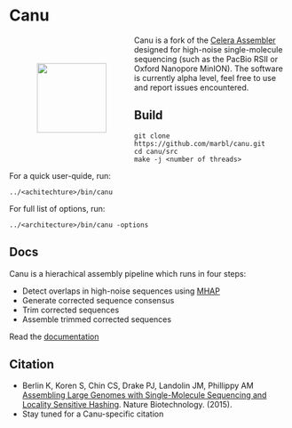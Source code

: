 # Canu

<img style="float: left; margin: 50px 50px;" align=left src="https://raw.githubusercontent.com/marbl/canu/master/logo.jpg" width="125" /> Canu is a fork of the [Celera Assembler](http://wgs-assembler.sourceforge.net/wiki/index.php?title=Main_Page "Celera Assembler") designed for high-noise single-molecule sequencing (such as the PacBio RSII or Oxford Nanopore MinION). The software is currently alpha level, feel free to use and report issues encountered.

## Build

    git clone https://github.com/marbl/canu.git
    cd canu/src
    make -j <number of threads>
    
For a quick user-quide, run:

    ../<achitechture>/bin/canu
    

For full list of options, run:

    ../<architecture>/bin/canu -options
    
## Docs
Canu is a hierachical assembly pipeline which runs in four steps:

* Detect overlaps in high-noise sequences using [MHAP](https://github.com/marbl/MHAP "MHAP")
* Generate corrected sequence consensus
* Trim corrected sequences
* Assemble trimmed corrected sequences

Read the [documentation](http://canu.readthedocs.org/ "docs")

## Citation
 - Berlin K, Koren S, Chin CS, Drake PJ, Landolin JM, Phillippy AM [Assembling Large Genomes with Single-Molecule Sequencing and Locality Sensitive Hashing](http://www.nature.com/nbt/journal/v33/n6/abs/nbt.3238.html "nb"). Nature Biotechnology. (2015).
 - Stay tuned for a Canu-specific citation
